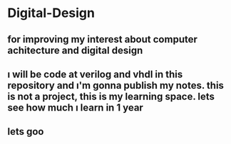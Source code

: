 # Digital-Design
## for improving my interest about computer achitecture and digital design

## ı will be code at verilog and vhdl in this repository and ı'm gonna publish my notes. this is not a project, this is my learning space. lets see how much ı learn in 1 year
## lets goo
